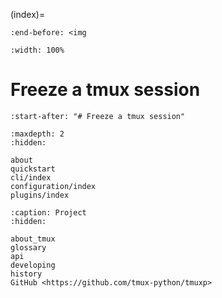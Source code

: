 (index)=

```{include} ../README.md
:end-before: <img
```

```{image} _static/tmuxp-demo.gif
:width: 100%

```

# Freeze a tmux session

```{include} ../README.md
:start-after: "# Freeze a tmux session"
```

```{toctree}
:maxdepth: 2
:hidden:

about
quickstart
cli/index
configuration/index
plugins/index

```

```{toctree}
:caption: Project
:hidden:

about_tmux
glossary
api
developing
history
GitHub <https://github.com/tmux-python/tmuxp>
```
